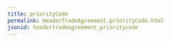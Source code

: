 ```yaml
---
title: priorityCode
permalink: HeaderTradeAgreement.priorityCode.html
jsonid: headertradeagreement_prioritycode
---
```

